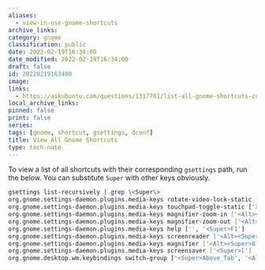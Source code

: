 ```yaml
---
aliases:
  - view-in-use-gnome-shortcuts
archive_links: 
category: gnome
classification: public
date: 2022-02-19T16:34:00
date_modified: 2022-02-19T16:34:00
draft: false
id: 20220219163400
image: 
links:
  - https://askubuntu.com/questions/1317701/list-all-gnome-shortcuts-currently-in-use
local_archive_links: 
pinned: false
print: false
series: 
tags: [gnome, shortcut, gsettings, dconf]
title: View All Gnome Shortcuts
type: tech-note
---
```


To view a list of all shortcuts with their corresponding `gsettings` path, run the below. You can substitute `Super` with other keys obviously.

```sh
gsettings list-recursively | grep \<Super\>
org.gnome.settings-daemon.plugins.media-keys rotate-video-lock-static ['<Super>o', 'XF86RotationLockToggle']
org.gnome.settings-daemon.plugins.media-keys touchpad-toggle-static ['XF86TouchpadToggle', '<Ctrl><Super>XF86TouchpadToggle']
org.gnome.settings-daemon.plugins.media-keys magnifier-zoom-in ['<Alt><Super>equal']
org.gnome.settings-daemon.plugins.media-keys magnifier-zoom-out ['<Alt><Super>minus']
org.gnome.settings-daemon.plugins.media-keys help ['', '<Super>F1']
org.gnome.settings-daemon.plugins.media-keys screenreader ['<Alt><Super>s']
org.gnome.settings-daemon.plugins.media-keys magnifier ['<Alt><Super>8']
org.gnome.settings-daemon.plugins.media-keys screensaver ['<Super>l']
org.gnome.desktop.wm.keybindings switch-group ['<Super>Above_Tab', '<Alt>Above_Tab']
```